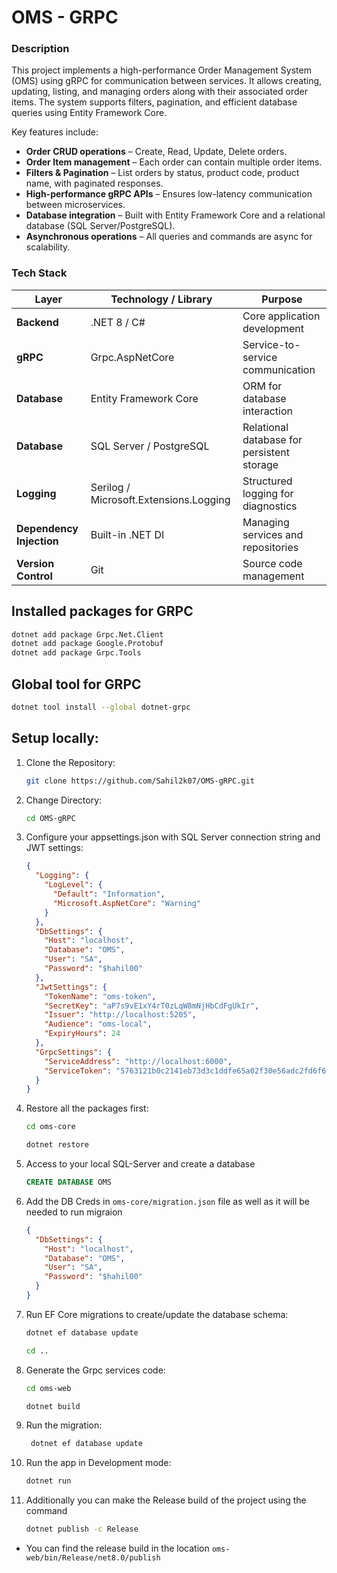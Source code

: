 # OMS - GRPC

### Description

This project implements a high-performance Order Management System (OMS) using gRPC for communication between services. It allows creating, updating, listing, and managing orders along with their associated order items. The system supports filters, pagination, and efficient database queries using Entity Framework Core.

Key features include:

- **Order CRUD operations** – Create, Read, Update, Delete orders.
- **Order Item management** – Each order can contain multiple order items.
- **Filters & Pagination** – List orders by status, product code, product name, with paginated responses.
- **High-performance gRPC APIs** – Ensures low-latency communication between microservices.
- **Database integration** – Built with Entity Framework Core and a relational database (SQL Server/PostgreSQL).
- **Asynchronous operations** – All queries and commands are async for scalability.

### Tech Stack

| Layer                    | Technology / Library                   | Purpose                                    |
| ------------------------ | -------------------------------------- | ------------------------------------------ |
| **Backend**              | .NET 8 / C#                            | Core application development               |
| **gRPC**                 | Grpc.AspNetCore                        | Service-to-service communication           |
| **Database**             | Entity Framework Core                  | ORM for database interaction               |
| **Database**             | SQL Server / PostgreSQL                | Relational database for persistent storage |
| **Logging**              | Serilog / Microsoft.Extensions.Logging | Structured logging for diagnostics         |
| **Dependency Injection** | Built-in .NET DI                       | Managing services and repositories         |
| **Version Control**      | Git                                    | Source code management                     |

## Installed packages for GRPC

```bash
dotnet add package Grpc.Net.Client
dotnet add package Google.Protobuf
dotnet add package Grpc.Tools
```

## Global tool for GRPC

```bash
dotnet tool install --global dotnet-grpc
```

## Setup locally:

1. Clone the Repository:

   ```bash
   git clone https://github.com/Sahil2k07/OMS-gRPC.git
   ```

2. Change Directory:

   ```bash
   cd OMS-gRPC
   ```

3. Configure your appsettings.json with SQL Server connection string and JWT settings:

   ```json
   {
     "Logging": {
       "LogLevel": {
         "Default": "Information",
         "Microsoft.AspNetCore": "Warning"
       }
     },
     "DbSettings": {
       "Host": "localhost",
       "Database": "OMS",
       "User": "SA",
       "Password": "$hahil00"
     },
     "JwtSettings": {
       "TokenName": "oms-token",
       "SecretKey": "aP7s9vE1xY4rT0zLqW8mNjHbCdFgUkIr",
       "Issuer": "http://localhost:5205",
       "Audience": "oms-local",
       "ExpiryHours": 24
     },
     "GrpcSettings": {
       "ServiceAddress": "http://localhost:6000",
       "ServiceToken": "5763121b0c2141eb73d3c1ddfe65a02f30e56adc2fd6f62d1a143f38dc1f3680"
     }
   }
   ```

4. Restore all the packages first:

   ```bash
   cd oms-core

   dotnet restore
   ```

5. Access to your local SQL-Server and create a database

   ```sql
   CREATE DATABASE OMS
   ```

6. Add the DB Creds in `oms-core/migration.json` file as well as it will be needed to run migraion

   ```json
   {
     "DbSettings": {
       "Host": "localhost",
       "Database": "OMS",
       "User": "SA",
       "Password": "$hahil00"
     }
   }
   ```

7. Run EF Core migrations to create/update the database schema:

   ```bash
   dotnet ef database update

   cd ..
   ```

8. Generate the Grpc services code:

   ```bash
   cd oms-web

   dotnet build
   ```

9. Run the migration:

   ```bash
    dotnet ef database update
   ```

10. Run the app in Development mode:

    ```bash
    dotnet run
    ```

11. Additionally you can make the Release build of the project using the command

    ```bash
    dotnet publish -c Release
    ```

- You can find the release build in the location `oms-web/bin/Release/net8.0/publish`
